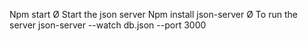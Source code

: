 Npm start
	Ø Start the json server
           Npm install json-server
	Ø To run the server
json-server --watch db.json --port 3000

